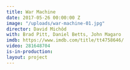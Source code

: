 ```yaml
---
title: War Machine
date: 2017-05-26 00:00:00 Z
image: "/uploads/war-machine-01.jpg"
director: David Michôd
with: Brad Pitt, Daniel Betts, John Magaro
imdb: https://www.imdb.com/title/tt4758646/
video: 281648704
is-in-production: 
layout: project
---
```


